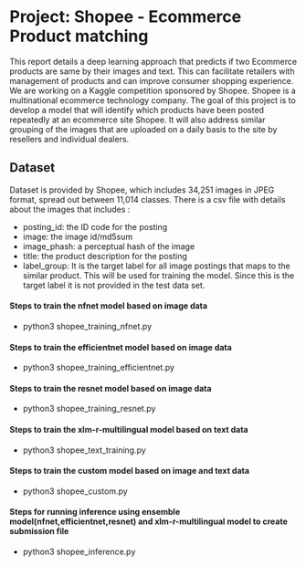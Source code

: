 # Project: Shopee - Ecommerce Product matching

This report details a deep learning approach that predicts if two Ecommerce products are same by their images and text. This can facilitate retailers with management of products and can improve consumer shopping experience. We are working on a Kaggle competition sponsored by Shopee. Shopee is a multinational ecommerce technology company. The goal of this project is to develop a model that will identify which products have been posted repeatedly at an ecommerce site Shopee. It will also address similar grouping of the images that are uploaded on a daily basis to the site by resellers and individual dealers. 

## Dataset
Dataset is provided by Shopee, which includes 34,251 images  in JPEG format, spread out between 11,014 classes. There is a csv file with details about the images that includes :  
* posting_id: the ID code for the posting
* image: the image id/md5sum
* image_phash: a perceptual hash of the image
* title: the product description for the posting
* label_group: It is the target label for all image postings that maps to the similar product. This will be used for training the model. Since this is the target label it is not provided in the test data set. 


#### Steps to train the nfnet model based on image data
* python3 shopee_training_nfnet.py

#### Steps to train the efficientnet model based on image data
* python3 shopee_training_efficientnet.py

#### Steps to train the resnet model based on image data
* python3 shopee_training_resnet.py

#### Steps to train the xlm-r-multilingual model based on text data
* python3 shopee_text_training.py

#### Steps to train the custom model based on image and text data
* python3 shopee_custom.py

#### Steps for running inference using ensemble model(nfnet,efficientnet,resnet) and xlm-r-multilingual model to create submission file
* python3 shopee_inference.py
